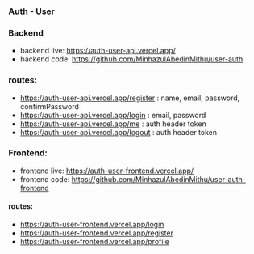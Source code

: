 ### Auth - User

### Backend

- backend live: https://auth-user-api.vercel.app/
- backend code: https://github.com/MinhazulAbedinMithu/user-auth

### routes:

- https://auth-user-api.vercel.app/register : name, email, password, confirmPassword
- https://auth-user-api.vercel.app/login : email, password
- https://auth-user-api.vercel.app/me : auth header token
- https://auth-user-api.vercel.app/logout : auth header token

### Frontend:

- frontend live: https://auth-user-frontend.vercel.app/
- frontend code: https://github.com/MinhazulAbedinMithu/user-auth-frontend

#### routes:

- https://auth-user-frontend.vercel.app/login
- https://auth-user-frontend.vercel.app/register
- https://auth-user-frontend.vercel.app/profile

